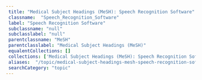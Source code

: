 ```yaml
--- 
 title: "Medical Subject Headings (MeSH): Speech Recognition Software" 
 classname:  "Speech_Recognition_Software" 
 label: "Speech Recognition Software" 
 subclassname: "null" 
 subclasslabel: "null" 
 parentclassname: "MeSH" 
 parentclasslabel: "Medical Subject Headings (MeSH)" 
 equalentCollections: [] 
 collections: ['Medical Subject Headings (MeSH): Speech Recognition Software']
 aliases:  "/topic/medical-subject-headings-mesh-speech-recognition-software"  
 searchCategory: "topic" 
---
```

